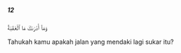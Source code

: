 ##### 12

<span class="ayah">وَمَآ أَدْرَىٰكَ مَا ٱلْعَقَبَةُ</span>

<span class="ayah_translation">Tahukah kamu apakah jalan yang mendaki lagi sukar itu?</span>
